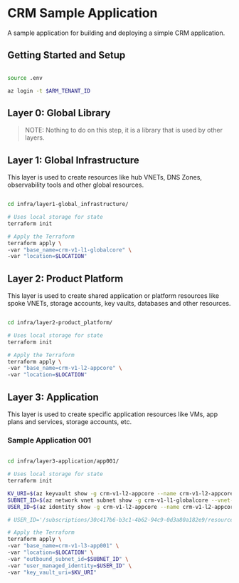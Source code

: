 # CRM Sample Application

A sample application for building and deploying a simple CRM application.

## Getting Started and Setup

```bash

source .env

az login -t $ARM_TENANT_ID

```

## Layer 0: Global Library

> NOTE: Nothing to do on this step, it is a library that is used by other layers.

## Layer 1: Global Infrastructure

This layer is used to create resources like hub VNETs, DNS Zones, observability tools and other global resources.

```bash

cd infra/layer1-global_infrastructure/

# Uses local storage for state
terraform init

# Apply the Terraform
terraform apply \
-var "base_name=crm-v1-l1-globalcore" \
-var "location=$LOCATION"

```

## Layer 2: Product Platform

This layer is used to create shared application or platform resources like spoke VNETs, storage accounts, key vaults, databases and other resources.

```bash

cd infra/layer2-product_platform/

# Uses local storage for state
terraform init

# Apply the Terraform
terraform apply \
-var "base_name=crm-v1-l2-appcore" \
-var "location=$LOCATION"

```

## Layer 3: Application

This layer is used to create specific application resources like VMs, app plans and services, storage accounts, etc.

### Sample Application 001

```bash

cd infra/layer3-application/app001/

# Uses local storage for state
terraform init

KV_URI=$(az keyvault show -g crm-v1-l2-appcore --name crm-v1-l2-appcore-kv --query properties.vaultUri -o tsv)
SUBNET_ID=$(az network vnet subnet show -g crm-v1-l1-globalcore --vnet-name crm-v1-l1-globalcore-vnet --name app-outbound --query id -o tsv)
USER_ID=$(az identity show -g crm-v1-l2-appcore --name crm-v1-l2-appcore-id --query id -o tsv)  # NOTE: This is case-sensitive and "resourcegroups" => "resourceGroups"

# USER_ID='/subscriptions/30c417b6-b3c1-4b62-94c9-0d3a80a182e9/resourceGroups/crm-v1-l2-appcore/providers/Microsoft.ManagedIdentity/userAssignedIdentities/crm-v1-l2-appcore-id'

# Apply the Terraform
terraform apply \
-var "base_name=crm-v1-l3-app001" \
-var "location=$LOCATION" \
-var "outbound_subnet_id=$SUBNET_ID" \
-var "user_managed_identity=$USER_ID" \
-var "key_vault_uri=$KV_URI"

```